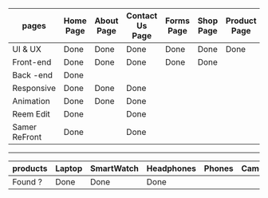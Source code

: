 |    pages      |  Home Page  |  About Page  |  Contact Us Page  |  Forms Page  |  Shop Page  | Product Page|  Cart Page       |  Chect Out Page  |  DashBoard Page  |
| ------------- | ----------- | ------------ | ----------------- | ------------ | ----------- | ----------- | ---------------- | ---------------  | ---------------- |
| UI & UX       |    Done     |    Done      |    Done           |     Done     |   Done      |    Done     |       Done       |      Done        |     Done         |
| Front-end     |    Done     |    Done      |    Done           |     Done     |   Done      |             |                  |                  |     Done         |
| Back -end     |      Done   |              |                   |              |             |             |                  |                  |                  |
| Responsive    |    Done     |    Done      |    Done           |              |             |             |                  |                  |                  |
| Animation     |    Done     |    Done      |    Done           |              |             |             |                  |                  |                  |
| Reem Edit     |    Done     |              |    Done           |              |             |             |                  |                  |                  |
| Samer ReFront |    Done     |              |    Done           |              |             |             |                  |                  |                  |

-----------------------------------------------------------------------------------------------------------------------------------------------------

|     products       |  Laptop  |  SmartWatch  |  Headphones  |  Phones  |  Camera  | AirPods  |  PCs  |  KeyBoard  |  JoyStick  |  PSs  |  Speakers  |
| ------------------ | -------- | ------------ | ------------ | -------- | -------- | -------- | ----- | ---------  |----------  |------ |----------  |
|     Found ?        |    Done  |     Done     |    Done      |          |          |          |       |            |            |       |            |


